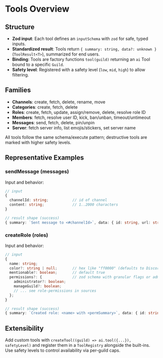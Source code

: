 # Tools Overview

## Structure

- **Zod input**: Each tool defines an `inputSchema` with `zod` for safe, typed inputs.
- **Standardized result**: Tools return `{ summary: string, data?: unknown }` (`ToolResult<T>`), summarized for end users.
- **Binding**: Tools are factory functions `tool(guild)` returning an `ai` Tool bound to a specific `Guild`.
- **Safety level**: Registered with a safety level (`low`, `mid`, `high`) to allow filtering.

## Families

- **Channels**: create, fetch, delete, rename, move
- **Categories**: create, fetch, delete
- **Roles**: create, fetch, update, assign/remove, delete, resolve role ID
- **Members**: fetch, resolve user ID, kick, ban/unban, timeout/untimeout
- **Messages**: send, fetch, delete, pin/unpin
- **Server**: fetch server info, list emojis/stickers, set server name

All tools follow the same schema/execute pattern; destructive tools are marked with higher safety levels.

## Representative Examples

### sendMessage (messages)

Input and behavior:

```ts
// input
{
  channelId: string;           // id of channel
  content: string;             // 1..2000 characters
}

// result shape (success)
{ summary: `Sent message to <#channelId>`, data: { id: string, url: string, channelId: string } }
```

### createRole (roles)

Input and behavior:

```ts
// input
{
  name: string;
  color?: string | null;       // hex like "ff0000" (defaults to Discord blue 5865F2)
  mentionable?: boolean;       // default true
  permissions?: {              // zod schema with granular flags or administrator
    administrator?: boolean;
    manageGuild?: boolean;
    // ... see role-permissions in sources
  };
}

// result shape (success)
{ summary: `Created role: <name> with <permSummary>`, data: { id: string } }
```

## Extensibility

Add custom tools with `createTool((guild) => ai.tool({...}), safetyLevel)` and register them in a `ToolRegistry` alongside the built-ins. Use safety levels to control availability via per-guild caps.
